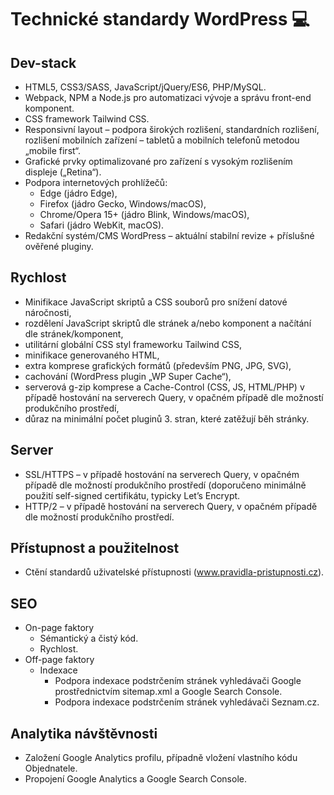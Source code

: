 # Technické standardy WordPress 💻

## Dev-stack
- HTML5, CSS3/SASS, JavaScript/jQuery/ES6, PHP/MySQL.
- Webpack, NPM a Node.js pro automatizaci vývoje a správu front-end komponent.
- CSS framework Tailwind CSS.
- Responsivní layout – podpora širokých rozlišení, standardních rozlišení, rozlišení mobilních zařízení – tabletů a mobilních telefonů metodou „mobile first“.
- Grafické prvky optimalizované pro zařízení s vysokým rozlišením displeje („Retina“).
- Podpora internetových prohlížečů:
	- Edge (jádro Edge),
	- Firefox (jádro Gecko, Windows/macOS),
	- Chrome/Opera 15+ (jádro Blink, Windows/macOS),
	- Safari (jádro WebKit, macOS).
- Redakční systém/CMS WordPress – aktuální stabilní revize + příslušné ověřené pluginy.

## Rychlost
- Minifikace JavaScript skriptů a CSS souborů pro snížení datové náročnosti,
- rozdělení JavaScript skriptů dle stránek a/nebo komponent a načítání dle stránek/komponent,
- utilitární globální CSS styl frameworku Tailwind CSS,
- minifikace generovaného HTML,
- extra komprese grafických formátů (především PNG, JPG, SVG),
- cachování (WordPress plugin „WP Super Cache“),
- serverová g-zip komprese a Cache-Control (CSS, JS, HTML/PHP) v případě hostování na serverech Query, v opačném případě dle možností produkčního prostředí,
- důraz na minimální počet pluginů 3. stran, které zatěžují běh stránky.

## Server
- SSL/HTTPS – v případě hostování na serverech Query, v opačném případě dle možností produkčního prostředí (doporučeno minimálně použití self-signed certifikátu, typicky Let’s Encrypt.
- HTTP/2 – v případě hostování na serverech Query, v opačném případě dle možností produkčního prostředí.

## Přístupnost a použitelnost
- Ctění standardů uživatelské přístupnosti (www.pravidla-pristupnosti.cz).

## SEO
- On-page faktory
	- Sémantický a čistý kód.
	- Rychlost.
- Off-page faktory
	- Indexace
		- Podpora indexace podstrčením stránek vyhledávači Google prostřednictvím sitemap.xml a Google Search Console.
		- Podpora indexace podstrčením stránek vyhledávači Seznam.cz.

## Analytika návštěvnosti 
- Založení Google Analytics profilu, případně vložení vlastního kódu Objednatele.
- Propojení Google Analytics a Google Search Console.
